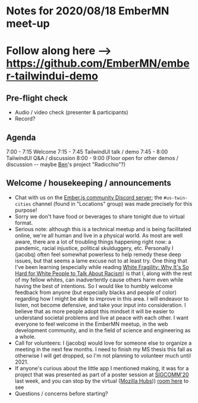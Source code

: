 # Notes for 2020/08/18 EmberMN meet-up
# Follow along here --> https://github.com/EmberMN/ember-tailwindui-demo

## Pre-flight check

* Audio / video check (presenter & participants)
* Record?

## Agenda

7:00 - 7:15   Welcome
7:15 - 7:45   TailwindUI talk / demo
7:45 - 8:00   TailwindUI Q&A / discussion
8:00 - 9:00   (Floor open for other demos / discussion -- maybe [Ben](https://github.com/ballPointPenguin)'s project "Radicchio"?)


## Welcome / housekeeping / announcements

* Chat with us on the [Ember.js community Discord server](https://discord.gg/emberjs);
  the `#us-twin-cities` channel (found in "Locations" group) was made precisely for this purpose!
* Sorry we don't have food or beverages to share tonight due to virtual format.
* Serious note: although this is a technical meetup and is being facilitated online, we're all human and live in a physical world.
  As most are well aware, there are a lot of troubling things happening right now: a pandemic, racial injustice, political skulduggery, etc.
  Personally I (jacobq) often feel somewhat powerless to help remedy these deep issues, but that seems a lame excuse not to at least try.
  One thing that I've been learning (especially while reading [White Fragility: Why It's So Hard for White People to Talk About Racism](https://www.amazon.com/White-Fragility-People-About-Racism/dp/0807047414))
  is that I, along with the rest of my fellow whites, can inadvertently cause others harm even while having the best of intentions.
  So I would like to humbly welcome feedback from anyone (but especially blacks and people of color) regarding how I might be able to improve in this area.
  I will endeavor to listen, not become defensive, and take your input into consideration.
  I believe that as more people adopt this mindset it will be easier to understand societal problems and live at peace with each other.
  I want everyone to feel welcome in the EmberMN meetup, in the web development community, and in the field of science and engineering as a whole.
* Call for volunteers: I (jacobq) would love for someone else to organize a meeting in the next few months. 
  I need to finish my MS thesis this fall as otherwise I will get dropped, so I'm not planning to volunteer much until 2021.
* If anyone's curious about the little app I mentioned making, it was for a project that was presented
  as part of a poster session at [SIGCOMM'20](http://conferences.sigcomm.org/sigcomm/2020/program.html) last week,
  and you can stop by the virtual ([Mozilla Hubs](https://hubs.mozilla.com/))) [room here](https://hubs.mozilla.com/qffoETt/5g-tracker/)
  to see
* Questions / concerns before starting?

